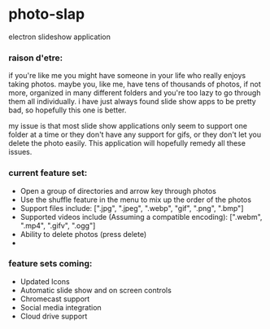 # photo-slap
electron slideshow application

### raison d'etre:
if you're like me you might have someone in your life who really enjoys taking photos. maybe you, like me, have tens of thousands of photos, if not more, organized in many different folders and you're too lazy to go through them all individually. i have just always found slide show apps to be pretty bad, so hopefully this one is better. 

my issue is that most slide show applications only seem to support one folder at a time or they don't have any support for gifs, or they don't let you delete the photo easily. This application will hopefully remedy all these issues.

### current feature set:
* Open a group of directories and arrow key through photos
* Use the shuffle feature in the menu to mix up the order of the photos
* Support files include: [".jpg", ".jpeg", ".webp", "gif", ".png", ".bmp"]
* Supported videos include (Assuming a compatible encoding): [".webm", ".mp4", ".gifv", ".ogg"] 
* Ability to delete photos (press delete)
* 
### feature sets coming:
* Updated Icons
* Automatic slide show and on screen controls
* Chromecast support
* Social media integration
* Cloud drive support
